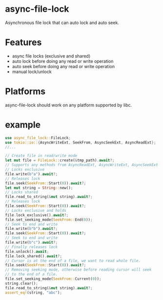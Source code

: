 # async-file-lock
Asynchronous file lock that can auto lock and auto seek.

# Features
- async file locks (exclusive and shared)
- auto lock before doing any read or write operation
- auto seek before doing any read or write operation
- manual lock/unlock

# Platforms
async-file-lock should work on any platform supported by libc.

# example
```rust
use async_file_lock::FileLock;
use tokio::io::{AsyncWriteExt, SeekFrom, AsyncSeekExt, AsyncReadExt};
//...

// Create file in read/write mode
let mut file = FileLock::create(&tmp_path).await?;
// Supports any methods from AsyncReadExt, AsyncWriteExt, AsyncSeekExt
// Locks exclusive
file.write(b"a").await?;
// Releases lock
file.seek(SeekFrom::Start(0)).await?;
let mut string = String::new();
// Locks shared
file.read_to_string(&mut string).await?;
// Releases lock
file.seek(SeekFrom::Start(0)).await?;
// Locks exclusive and holds
file.lock_exclusive().await?;
file.set_seeking_mode(SeekFrom::End(0));
// Seek to end and write
file.write(b"b").await?;
file.seek(SeekFrom::Start(0)).await?;
// Seek to end and write
file.write(b"c").await?;
// Finally releases lock
file.unlock().await;
file.lock_shared().await?;
// Cursor is at the end of a file, we want to read whole file.
file.seek(SeekFrom::Start(0)).await?;
// Removing seeking mode, otherwise before reading cursor will seek
// to the end of a file.
file.set_seeking_mode(SeekFrom::Current(0));
string.clear();
file.read_to_string(&mut string).await?;
assert_eq!(string, "abc");
```
